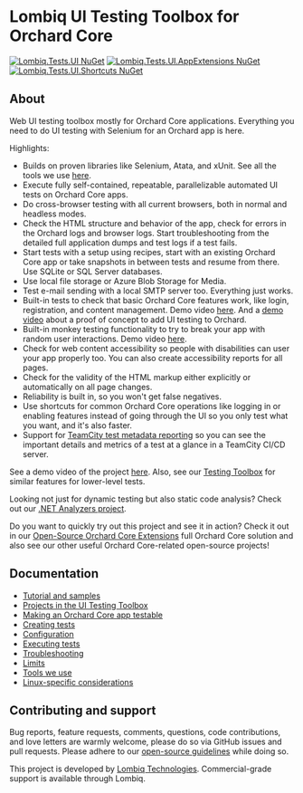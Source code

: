 # Lombiq UI Testing Toolbox for Orchard Core



[![Lombiq.Tests.UI NuGet](https://img.shields.io/nuget/v/Lombiq.Tests.UI?label=Lombiq.Tests.UI)](https://www.nuget.org/packages/Lombiq.Tests.UI/)
[![Lombiq.Tests.UI.AppExtensions NuGet](https://img.shields.io/nuget/v/Lombiq.Tests.UI.AppExtensions?label=Lombiq.Tests.UI.AppExtensions)](https://www.nuget.org/packages/Lombiq.Tests.UI.AppExtensions/)
[![Lombiq.Tests.UI.Shortcuts NuGet](https://img.shields.io/nuget/v/Lombiq.Tests.UI.Shortcuts?label=Lombiq.Tests.UI.Shortcuts)](https://www.nuget.org/packages/Lombiq.Tests.UI.Shortcuts/)


## About

Web UI testing toolbox mostly for Orchard Core applications. Everything you need to do UI testing with Selenium for an Orchard app is here.

Highlights:

- Builds on proven libraries like Selenium, Atata, and xUnit. See all the tools we use [here](Lombiq.Tests.UI/Docs/Tools.md).
- Execute fully self-contained, repeatable, parallelizable automated UI tests on Orchard Core apps.
- Do cross-browser testing with all current browsers, both in normal and headless modes.
- Check the HTML structure and behavior of the app, check for errors in the Orchard logs and browser logs. Start troubleshooting from the detailed full application dumps and test logs if a test fails.
- Start tests with a setup using recipes, start with an existing Orchard Core app or take snapshots in between tests and resume from there. Use SQLite or SQL Server databases.
- Use local file storage or Azure Blob Storage for Media.
- Test e-mail sending with a local SMTP server too. Everything just works.
- Built-in tests to check that basic Orchard Core features work, like login, registration, and content management. Demo video [here](https://www.youtube.com/watch?v=jmhq63sRZrI). And a [demo video](https://www.youtube.com/watch?v=BwHoLmgrV9g) about a proof of concept to add UI testing to Orchard.
- Built-in monkey testing functionality to try to break your app with random user interactions. Demo video [here](https://www.youtube.com/watch?v=pZbEsEz3tuE).
- Check for web content accessibility so people with disabilities can user your app properly too. You can also create accessibility reports for all pages.
- Check for the validity of the HTML markup either explicitly or automatically on all page changes.
- Reliability is built in, so you won't get false negatives.
- Use shortcuts for common Orchard Core operations like logging in or enabling features instead of going through the UI so you only test what you want, and it's also faster.
- Support for [TeamCity test metadata reporting](https://www.jetbrains.com/help/teamcity/reporting-test-metadata.html) so you can see the important details and metrics of a test at a glance in a TeamCity CI/CD server.

See a demo video of the project [here](https://www.youtube.com/watch?v=mEUg6-pad-E). Also, see our [Testing Toolbox](https://github.com/Lombiq/Testing-Toolbox) for similar features for lower-level tests.

Looking not just for dynamic testing but also static code analysis? Check out our [.NET Analyzers project](https://github.com/Lombiq/.NET-Analyzers).

Do you want to quickly try out this project and see it in action? Check it out in our [Open-Source Orchard Core Extensions](https://github.com/Lombiq/Open-Source-Orchard-Core-Extensions) full Orchard Core solution and also see our other useful Orchard Core-related open-source projects!


## Documentation


- [Tutorial and samples](Lombiq.Tests.UI.Samples/Readme.md)
- [Projects in the UI Testing Toolbox](Lombiq.Tests.UI/Docs/Projects.md)
- [Making an Orchard Core app testable](Lombiq.Tests.UI/Docs/TestableOrchardCoreApps.md)
- [Creating tests](Lombiq.Tests.UI/Docs/CreatingTests.md)
- [Configuration](Lombiq.Tests.UI/Docs/Configuration.md)
- [Executing tests](Lombiq.Tests.UI/Docs/ExecutingTests.md)
- [Troubleshooting](Lombiq.Tests.UI/Docs/Troubleshooting.md)
- [Limits](Lombiq.Tests.UI/Docs/Limits.md)
- [Tools we use](Lombiq.Tests.UI/Docs/Tools.md)
- [Linux-specific considerations](Lombiq.Tests.UI/Docs/Linux.md)


## Contributing and support

Bug reports, feature requests, comments, questions, code contributions, and love letters are warmly welcome, please do so via GitHub issues and pull requests. Please adhere to our [open-source guidelines](https://lombiq.com/open-source-guidelines) while doing so.

This project is developed by [Lombiq Technologies](https://lombiq.com/). Commercial-grade support is available through Lombiq.
